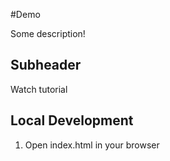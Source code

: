 #Demo

Some description!

## Subheader

Watch tutorial


## Local Development

1. Open index.html in your browser